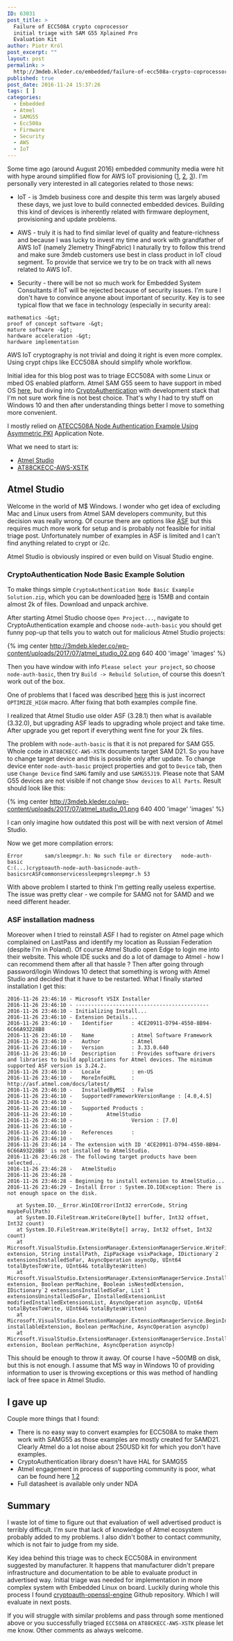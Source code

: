 ```yaml
---
ID: 63031
post_title: >
  Failure of ECC508A crypto coprocessor
  initial triage with SAM G55 Xplained Pro
  Evaluation Kit
author: Piotr Król
post_excerpt: ""
layout: post
permalink: >
  http://3mdeb.kleder.co/embedded/failure-of-ecc508a-crypto-coprocessor-initial-triage-with-sam-g55-xplained-pro-evaluation-kit/
published: true
post_date: 2016-11-24 15:37:26
tags: [ ]
categories:
  - Embedded
  - Atmel
  - SAMG55
  - Ecc508a
  - Firmware
  - Security
  - AWS
  - IoT
---
```

Some time ago (around August 2016) embedded community media were hit with hype
around simplified flow for AWS IoT provisioning
([1](http://www.embedded.com/electronics-products/electronic-product-reviews/safety-and-security/4442551/Crypto-chip-simplifies-AWS-IoT-security),
[2](http://www.embedded.com/electronics-blogs/max-unleashed-and-unfettered/4442574/Single-chip-end-to-end-security-for-IoT-devices-connected-to-Amazon-cloud),
[3](http://www.embedded.com/electronics-news/4423245/Microchip-goes-to-the-Cloud-for-IoT-design)).
I'm personally very interested in all categories related to those news:

* IoT - is 3mdeb business core and despite this term was largely abused these
  days, we just love to build connected embedded devices. Building this kind of
  devices is inherently related with firmware deployment, provisioning and
  update problems.

* AWS - truly it is had to find similar level of quality and feature-richness
  and because I was lucky to invest my time and work with grandfather of AWS
  IoT (namely 2lemetry ThingFabric) I naturally try to follow this trend and
  make sure 3mdeb customers use best in class product in IoT cloud segment. To
  provide that service we try to be on track with all news related to AWS IoT.

* Security - there will be not so much work for Embedded System Consultants if
  IoT will be rejected because of security issues. I'm sure I don't have to
  convince anyone about important of security. Key is to see typical flow that
  we face in technology (especially in security area): 

```
mathematics -&gt; 
proof of concept software -&gt; 
mature software -&gt; 
hardware acceleration -&gt; 
hardware implementation
```

  AWS IoT cryptography is not trivial and doing it right is even more complex.
  Using crypt chips like ECC508A should simplify whole workflow.

Initial idea for this blog post was to triage ECC508A with some Linux or mbed
OS enabled platform. Atmel SAM G55 seem to have support in mbed OS
[here](https://github.com/ARMmbed/target-atmel-samg55j19-gcc), but diving into
[CryptoAuthentication](http://www.atmel.com/products/security-ics/cryptoauthentication/default.aspx)
with development stack that I'm not sure work fine is not best choice. That's
why I had to try stuff on Windows 10 and then after understanding things
better I move to something more convenient.

I mostly relied on [ATECC508A Node Authentication Example Using Asymmetric PKI](http://www.atmel.com/applications/iot/aws-zero-touch-secure-provisioning-platform/default.aspx?tab=documents)
Application Note.

What we need to start is:

* [Atmel Studio](http://www.atmel.com/tools/atmelstudio.aspx#download)
* [AT88CKECC-AWS-XSTK](http://www.atmel.com/tools/at88ckecc-aws-xstk.aspx)

## Atmel Studio

Welcome in the world of M$ Windows. I wonder who get idea of excluding Mac and
Linux users from Atmel SAM developers community, but this decision was really
wrong. Of course there are options like
[ASF](http://www.atmel.com/tools/AVRSOFTWAREFRAMEWORK.aspx) but this requires
much more work for setup and is probably not feasible for initial triage post.
Unfortunately number of examples in ASF is limited and I can't find anything
related to crypt or i2c.

Atmel Studio is obviously inspired or even build on Visual Studio engine.

### CryptoAuthentication Node Basic Example Solution

To make things simple `CryptoAuthentication Node Basic Example Solution.zip`,
which you can be downloaded
[here](http://www.atmel.com/applications/iot/aws-zero-touch-secure-provisioning-platform/default.aspx?tab=documents)
is 15MB and contain almost 2k of files. Download and unpack archive.

After starting Atmel Studio choose `Open Project...`, navigate to
CryptoAuthentication example and choose `node-auth-basic` you should get funny
pop-up that tells you to watch out for malicious Atmel Studio projects:

{% img center http://3mdeb.kleder.co/wp-content/uploads/2017/07/atmel_studio_02.png 640 400 'image' 'images' %}

Then you have window with info `Please select your project`, so choose
`node-auth-basic`, then try `Build -> Rebuild Solution`, of course this doesn't
work out of the box.

One of problems that I faced was described
[here](http://asf.atmel.com/bugzilla/show_bug.cgi?id=3715) this is just
incorrect `OPTIMIZE_HIGH` macro. After fixing that both examples compile fine.

I realized that Atmel Studio use older ASF (3.28.1) then what is available
(3.32.0), but upgrading ASF leads to upgrading whole project and take time.
After upgrade you get report if everything went fine for your 2k files.

The problem with `node-auth-basic` is that it is not prepared for SAM G55.
Whole code in `AT88CKECC-AWS-XSTK` documents target SAM D21. So you have to
change target device and this is possible only after update. To change device
enter `node-auth-basic` project properties and got to `Device` tab, then use
`Change Device` find `SAMG` family and use `SAMG55J19`. Please note that SAM
G55 devices are not visible if not change `Show devices` to `All Parts`. Result
should look like this:

{% img center http://3mdeb.kleder.co/wp-content/uploads/2017/07/atmel_studio_01.png 640 400 'image' 'images' %}

I can only imagine how outdated this post will be with next version of Atmel
Studio.

Now we get more compilation errors:

```
Error       sam/sleepmgr.h: No such file or directory   node-auth-basic 
C:(...)cryptoauth-node-auth-basicnode-auth-basicsrcASFcommonservicessleepmgrsleepmgr.h 53
```

With above problem I started to think I'm getting really useless expertise.
The issue was pretty clear - we compile for SAMG not for SAMD and we need
different header.

### ASF installation madness

Moreover when I tried to reinstall ASF I had to register on Atmel page which
complained on LastPass and identify my location as Russian Federation (despite
I'm in Poland). Of course Atmel Studio open Edge to login me into their website.
This whole IDE sucks and do a lot of damage to Atmel - how I can recommend them
after all that hassle ? Then after going through password/login Windows 10 detect
that something is wrong with Atmel Studio and decided that it have to be
restarted. What I finally started installation I get this:

```
2016-11-26 23:46:10 - Microsoft VSIX Installer
2016-11-26 23:46:10 - -------------------------------------------
2016-11-26 23:46:10 - Initializing Install...
2016-11-26 23:46:10 - Extension Details...
2016-11-26 23:46:10 -   Identifier      : 4CE20911-D794-4550-8B94-6C66A93228B8
2016-11-26 23:46:10 -   Name            : Atmel Software Framework
2016-11-26 23:46:10 -   Author          : Atmel
2016-11-26 23:46:10 -   Version         : 3.33.0.640
2016-11-26 23:46:10 -   Description     : Provides software drivers and libraries to build applications for Atmel devices. The minimum supported ASF version is 3.24.2.
2016-11-26 23:46:10 -   Locale          : en-US
2016-11-26 23:46:10 -   MoreInfoURL     : http://asf.atmel.com/docs/latest/
2016-11-26 23:46:10 -   InstalledByMSI  : False
2016-11-26 23:46:10 -   SupportedFrameworkVersionRange : [4.0,4.5]
2016-11-26 23:46:10 - 
2016-11-26 23:46:10 -   Supported Products : 
2016-11-26 23:46:10 -           AtmelStudio
2016-11-26 23:46:10 -                   Version : [7.0]
2016-11-26 23:46:10 - 
2016-11-26 23:46:10 -   References      : 
2016-11-26 23:46:10 - 
2016-11-26 23:46:14 - The extension with ID '4CE20911-D794-4550-8B94-6C66A93228B8' is not installed to AtmelStudio.
2016-11-26 23:46:28 - The following target products have been selected...
2016-11-26 23:46:28 -   AtmelStudio
2016-11-26 23:46:28 - 
2016-11-26 23:46:28 - Beginning to install extension to AtmelStudio...
2016-11-26 23:46:29 - Install Error : System.IO.IOException: There is not enough space on the disk.

   at System.IO.__Error.WinIOError(Int32 errorCode, String maybeFullPath)
   at System.IO.FileStream.WriteCore(Byte[] buffer, Int32 offset, Int32 count)
   at System.IO.FileStream.Write(Byte[] array, Int32 offset, Int32 count)
   at Microsoft.VisualStudio.ExtensionManager.ExtensionManagerService.WriteFilesToInstallDirectory(InstallableExtensionImpl extension, String installPath, ZipPackage vsixPackage, IDictionary`2 extensionsInstalledSoFar, AsyncOperation asyncOp, UInt64 totalBytesToWrite, UInt64& totalBytesWritten)
   at Microsoft.VisualStudio.ExtensionManager.ExtensionManagerService.InstallInternal(InstallableExtensionImpl extension, Boolean perMachine, Boolean isNestedExtension, IDictionary`2 extensionsInstalledSoFar, List`1 extensionsUninstalledSoFar, IInstalledExtensionList modifiedInstalledExtensionsList, AsyncOperation asyncOp, UInt64 totalBytesToWrite, UInt64& totalBytesWritten)
   at Microsoft.VisualStudio.ExtensionManager.ExtensionManagerService.BeginInstall(IInstallableExtension installableExtension, Boolean perMachine, AsyncOperation asyncOp)
   at Microsoft.VisualStudio.ExtensionManager.ExtensionManagerService.InstallWorker(IInstallableExtension extension, Boolean perMachine, AsyncOperation asyncOp)
```

This should be enough to throw it away. Of course I have ~500MB on disk, but
this is not enough. I assume that MS way in Windows 10 of providing information
to user is throwing exceptions or this was method of handling lack of free
space in Atmel Studio.

## I gave up

Couple more things that I found:

* There is no easy way to convert examples for ECC508A to make them work with
  SAMG55 as those examples are mostly created for SAMD21. Clearly Atmel do a
  lot noise about 250USD kit for which you don't have examples.
* CryptoAuthentication library doesn't have HAL for SAMG55
* Atmel engagement in process of supporting community is poor, what can be
  found here
  [1](https://community.atmel.com/forum/provisioning-and-accessing-atecc508a),[2](https://community.atmel.com/forum/atecc508a-i2c-input-capacitance-ci)
* Full datasheet is available only under NDA

## Summary

I waste lot of time to figure out that evaluation of well advertised product is
terribly difficult. I'm sure that lack of knowledge of Atmel ecosystem probably
added to my problems. I also didn't bother to contact community, which is
not fair to judge from my side.

Key idea behind this triage was to check ECC508A in environment suggested by
manufacturer. It happens that manufacturer didn't prepare infrastructure and
documentation to be able to evaluate product in advertised way. Initial triage
was needed for implementation in more complex system with Embedded Linux on
board. Luckily during whole this process I found
[cryptoauth-openssl-engine](https://github.com/AtmelCSO/cryptoauth-openssl-engine)
Github repository. Which I will evaluate in next posts.

If you will struggle with similar problems and pass through some mentioned
above or you successfully triaged `ECC508A` on `AT88CKECC-AWS-XSTK` please let
me know. Other comments as always welcome.